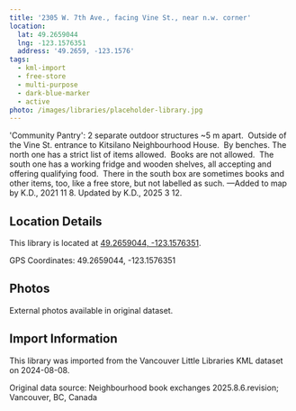 ```yaml
---
title: '2305 W. 7th Ave., facing Vine St., near n.w. corner'
location:
  lat: 49.2659044
  lng: -123.1576351
  address: '49.2659, -123.1576'
tags:
  - kml-import
  - free-store
  - multi-purpose
  - dark-blue-marker
  - active
photo: /images/libraries/placeholder-library.jpg
---
```

'Community Pantry': 2 separate outdoor structures ~5 m apart.  Outside of the Vine St. entrance to Kitsilano Neighbourhood House.  
By benches.
The north one has a strict list of items allowed.  Books are not allowed.  
The south one has a working fridge and wooden shelves, all accepting and offering qualifying food.  
There in the south box are sometimes books and other items, too, like a free store, but not labelled as such.
—Added to map by K.D., 2021 11 8.
Updated by K.D., 2025 3 12.

## Location Details

This library is located at [49.2659044, -123.1576351](https://www.google.com/maps?q=49.2659044,-123.1576351).

GPS Coordinates: 49.2659044, -123.1576351

## Photos

External photos available in original dataset.

## Import Information

This library was imported from the Vancouver Little Libraries KML dataset on 2024-08-08.

Original data source: Neighbourhood book exchanges 2025.8.6.revision; Vancouver, BC, Canada
